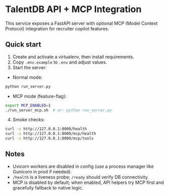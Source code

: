 # TalentDB API + MCP Integration

This service exposes a FastAPI server with optional MCP (Model Context Protocol) integration for recruiter copilot features.

## Quick start

1. Create and activate a virtualenv, then install requirements.
2. Copy `.env.example` to `.env` and adjust values.
3. Start the server:

- Normal mode:

```bash
python run_server.py
```

- MCP mode (feature-flag):

```bash
export MCP_ENABLED=1
./run_server_mcp.sh  # or: python run_server.py
```

4. Smoke checks:

```bash
curl -s http://127.0.0.1:8000/health
curl -s http://127.0.0.1:8000/mcp/health
curl -s http://127.0.0.1:8000/mcp/tools
```

## Notes
- Uvicorn workers are disabled in config (use a process manager like Gunicorn in prod if needed).
- `/health` is a liveness probe; `/ready` should verify DB connectivity.
- MCP is disabled by default; when enabled, API helpers try MCP first and gracefully fallback to native logic.
